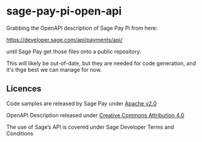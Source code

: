 # sage-pay-pi-open-api

Grabbing the OpenAPI description of Sage Pay Pi from here:

https://developer.sage.com/api/payments/api/

until Sage Pay get those files onto a public repository.

This will likely be out-of-date, but they are needed for code generation,
and it's thge best we can manage for now.

## Licences

Code samples are released by Sage Pay under [Apache v2.0](http://www.apache.org/licenses/LICENSE-2.0)

OpenAPI Description released under [Creative Commons Attribution 4.0](http://creativecommons.org/licenses/by/4.0/)

The use of Sage’s API is covered under Sage Developer Terms and Conditions
